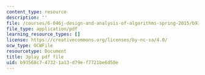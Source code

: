 ```yaml
---
content_type: resource
description: ''
file: /courses/6-046j-design-and-analysis-of-algorithms-spring-2015/b93568c747321a13d79ef7721be6d50e_1409658.pdf
file_type: application/pdf
learning_resource_types: []
license: https://creativecommons.org/licenses/by-nc-sa/4.0/
ocw_type: OCWFile
resourcetype: Document
title: 3play pdf file
uid: b93568c7-4732-1a13-d79e-f7721be6d50e
---
```

